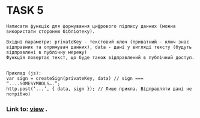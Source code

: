 # TASK 5
    Написати функцію для формування цифрового підпису данних (можна використати сторонню бібліотеку).
    
    Вхідні параметри: privateKey - текстовий ключ (приватний - ключ знає відправник та отримувач данних), data - дані у вигляді тексту (будуть відправлені в публічну мережу)
    Функція повертає текст, що буде також відправлений в публічний доступ.
    
    
    Приклад (js):
    var sign = createSign(privateKey, data) // sign === “....SOMESYMBOLS….”;
    http.post(‘...’, { data, sign }); // Лише прикла. Відправляти дані не потрібно)

   



### Link to: [view](https://sergii5854.github.io/BA-createSign.github.io/) .